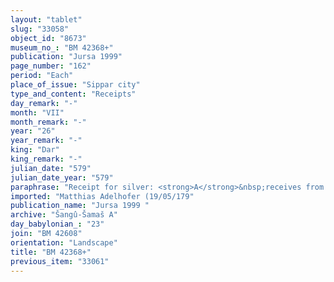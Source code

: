 ```yaml
---
layout: "tablet"
slug: "33058"
object_id: "8673"
museum_no_: "BM 42368+"
publication: "Jursa 1999"
page_number: "162"
period: "Each"
place_of_issue: "Sippar city"
type_and_content: "Receipts"
day_remark: "-"
month: "VII"
month_remark: "-"
year: "26"
year_remark: "-"
king: "Dar"
king_remark: "-"
julian_date: "579"
julian_date_year: "579"
paraphrase: "Receipt for silver: <strong>A</strong>&nbsp;receives from <strong>B<sub>1</sub></strong>&nbsp;and <strong>B<sub>2</sub></strong> 2 &frac12; minas of white cut unstamped (?) (<em>la ginnu</em>) silver of 1/8 alloy. This is a partial payment for a promissory note (<em>u&rsquo;iltu</em>) for 7 &frac12; minas, that includes both the capital sum and its interest. Each party has taken a copy of the document. 4 witnesses and the scribe: Bēl-ēṭir/...-Nab&ucirc;//Rab-....<br /> &nbsp;<br /> <strong>A</strong>&nbsp;= &Scaron;am&scaron;āya/Ninazu-&scaron;arru-<em>uṣur</em>; <strong>B</strong><strong><sub>1</sub></strong>&nbsp;=&Scaron;ama&scaron;-nāṣir/Mu&scaron;eb&scaron;i-Marduk//&Scaron;ang&ucirc;-&Scaron;ama&scaron;; <strong>B<sub>2</sub></strong>&nbsp;= Bēl-rēmanni/Mu&scaron;eb&scaron;i-Marduk//&Scaron;ang&ucirc;-&Scaron;ama&scaron;, brother of <strong>B<sub>1</sub></strong><br /> &nbsp;"
imported: "Matthias Adelhofer (19/05/179"
publication_name: "Jursa 1999 "
archive: "Šangû-Šamaš A"
day_babylonian_: "23"
join: "BM 42608"
orientation: "Landscape"
title: "BM 42368+"
previous_item: "33061"
---
```

